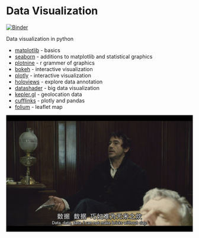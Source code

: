 # Data Visualization 

[![Binder](https://mybinder.org/badge_logo.svg)](https://mybinder.org/v2/gh/boyuan-li/BL-data-visualization)

Data visualization in python

- [matplotlib](https://github.com/matplotlib/matplotlib) - basics
- [seaborn](https://github.com/mwaskom/seaborn) - additions to matplotlib and statistical graphics
- [plotnine](https://github.com/has2k1/plotnine) - r grammer of graphics
- [bokeh](https://github.com/bokeh/bokeh) - interactive visualization
- [plotly](https://github.com/plotly/plotly.py) - interactive visualization
- [holoviews](https://github.com/holoviz/holoviews) - explore data annotation
- [datashader](https://github.com/holoviz/datashader) - big data visualization
- [kepler.gl](https://github.com/keplergl/kepler.gl) - geolocation data 
- [cufflinks](https://github.com/santosjorge/cufflinks) - plotly and pandas
- [folium](https://github.com/python-visualization/folium) - leaflet map 


![data](https://github.com/boyuan-li/BL-data-visualization/blob/master/photos/4.png)
